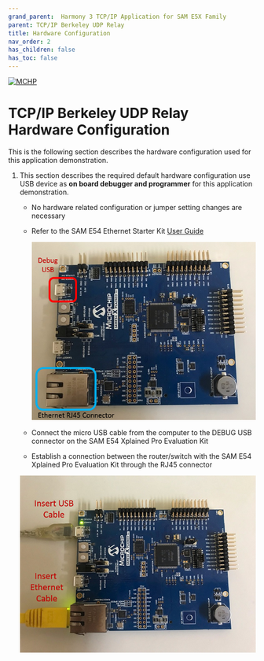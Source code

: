 ```yaml
---
grand_parent:  Harmony 3 TCP/IP Application for SAM E5X Family
parent: TCP/IP Berkeley UDP Relay
title: Hardware Configuration
nav_order: 2
has_children: false
has_toc: false
---
```

[![MCHP](https://www.microchip.com/ResourcePackages/Microchip/assets/dist/images/logo.png)](https://www.microchip.com)

# TCP/IP Berkeley UDP Relay Hardware Configuration

This is the following section describes the hardware configuration used for this application demonstration.

1. This section describes the required default hardware configuration use USB device as **on board debugger and programmer** for this application demonstration.
    * No hardware related configuration or jumper setting changes are necessary

    * Refer to the SAM E54 Ethernet Starter Kit [User Guide](http://ww1.microchip.com/downloads/en/DeviceDoc/70005321A.pdf)

      ![required_hardware](images/SAM_E54_XPRO.png)

    * Connect the micro USB cable from the computer to the DEBUG USB connector on the SAM E54 Xplained Pro Evaluation Kit
    * Establish a connection between the router/switch with the SAM E54 Xplained Pro Evaluation Kit through the RJ45 connector

     ![required_hardware](images/SAM_E54_XPRO_USB_ETHERNET.png)

